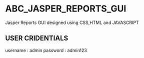 # ABC_JASPER_REPORTS_GUI
Jasper Reports GUI designed using CSS,HTML and JAVASCRIPT
## USER CRIDENTIALS
 username : admin
 password : admin123

